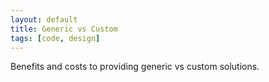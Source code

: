 ```yaml
---
layout: default
title: Generic vs Custom
tags: [code, design]
---
```

Benefits and costs to providing generic vs custom solutions.
